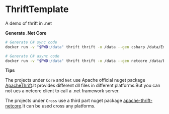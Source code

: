 # ThriftTemplate

A demo of thrift in .net

**Generate .Net Core**

```sh
# Generate C# sync code
docker run -v "$PWD:/data" thrift thrift -o /data --gen csharp /data/EmotionAnalyzer.thrift

# Generate C# async code
docker run -v "$PWD:/data" thrift thrift -o /data --gen netcore /data/EmotionAnalyzer.thrift
```

**Tips**

The projects under `Core` and `Net` use Apache official nuget package [ApacheThrift](https://www.nuget.org/packages/ApacheThrift/).It provides different dll files in different platforms.But you can not ues a netcore client to call a .net framework server.

The projects under `Cross` use a third part nuget package [apache-thrift-netcore](https://www.nuget.org/packages/apache-thrift-netcore/).It can be used cross any platforms.